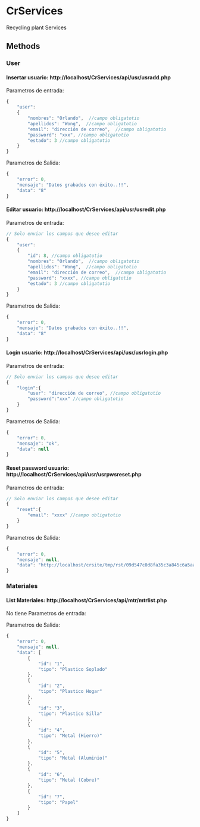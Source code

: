 # CrServices
Recycling plant Services


## Methods

### User

#### Insertar usuario: http://localhost/CrServices/api/usr/usradd.php

Parametros de entrada:
```javascript
{
    "user":
    {
        "nombres": "Orlando",  //campo obligatotio 
        "apellidos": "Wong",  //campo obligatotio 
        "email": "dirección de correo",  //campo obligatotio 
        "password": "xxx", //campo obligatotio 
        "estado": 3 //campo obligatotio 
    }
}
```

Parametros de Salida:
```javascript
{
    "error": 0,
    "mensaje": "Datos grabados con éxito..!!",
    "data": "8"
}
```


#### Editar usuario: http://localhost/CrServices/api/usr/usredit.php

Parametros de entrada:
```javascript
// Solo enviar los campos que desee editar
{
    "user":
    {
        "id": 8, //campo obligatotio 
        "nombres": "Orlando",  //campo obligatotio 
        "apellidos": "Wong",  //campo obligatotio 
        "email": "dirección de correo",  //campo obligatotio 
        "password": "xxxx", //campo obligatotio 
        "estado": 3 //campo obligatotio 
    }
}
```

Parametros de Salida:
```javascript
{
    "error": 0,
    "mensaje": "Datos grabados con éxito..!!",
    "data": "8"
}
```


#### Login usuario: http://localhost/CrServices/api/usr/usrlogin.php

Parametros de entrada:
```javascript
// Solo enviar los campos que desee editar
{
    "login":{
        "user": "dirección de correo", //campo obligatotio 
        "password":"xxx" //campo obligatotio 
    }
}
```

Parametros de Salida:
```javascript
{
    "error": 0,
    "mensaje": "ok",
    "data": null
}
```



#### Reset password usuario: http://localhost/CrServices/api/usr/usrpwsreset.php

Parametros de entrada:
```javascript
// Solo enviar los campos que desee editar
{
    "reset":{
        "email": "xxxx" //campo obligatotio 
    }
}
```

Parametros de Salida:
```javascript
{
    "error": 0,
    "mensaje": null,
    "data": "http://localhost/crsite/tmp/rst/09d547c0d8fa35c3a845c6a5aa19935f"
}
```


### Materiales

#### List Materiales: http://localhost/CrServices/api/mtr/mtrlist.php

No tiene Parametros de entrada:

Parametros de Salida:
```javascript
{
    "error": 0,
    "mensaje": null,
    "data": [
        {
            "id": "1",
            "tipo": "Plastico Soplado"
        },
        {
            "id": "2",
            "tipo": "Plastico Hogar"
        },
        {
            "id": "3",
            "tipo": "Plastico Silla"
        },
        {
            "id": "4",
            "tipo": "Metal (Hierro)"
        },
        {
            "id": "5",
            "tipo": "Metal (Aluminio)"
        },
        {
            "id": "6",
            "tipo": "Metal (Cobre)"
        },
        {
            "id": "7",
            "tipo": "Papel"
        }
    ]
}

```
